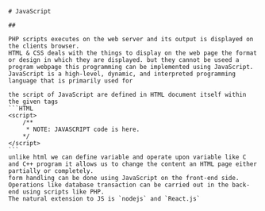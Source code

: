     # JavaScript

    ## 

    PHP scripts executes on the web server and its output is displayed on the clients browser.
    HTML & CSS deals with the things to display on the web page the format or design in which they are displayed. but they cannot be useed a program webpage this programming can be implemented using JavaScript. 
    JavaScript is a high-level, dynamic, and interpreted programming language that is primarily used for

    the script of JavaScript are defined in HTML document itself within the given tags
    ```HTML
    <script>
        /**
         * NOTE: JAVASCRIPT code is here.
        */   
    </script>
    ```
    unlike html we can define variable and operate upon variable like C and C++ program it allows us to change the content an HTML page either partially or completely.
    form handling can be done using JavaScript on the front-end side. Operations like database transaction can be carried out in the back-end using scripts like PHP.
    The natural extension to JS is `nodejs` and `React.js`
